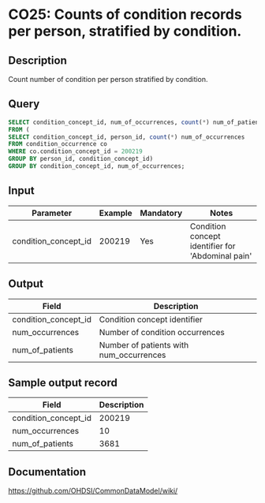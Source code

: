 # CO25: Counts of condition records per person, stratified by condition.

## Description
Count number of condition per person stratified by condition.

## Query
```sql
SELECT condition_concept_id, num_of_occurrences, count(*) num_of_patients
FROM (
SELECT condition_concept_id, person_id, count(*) num_of_occurrences
FROM condition_occurrence co
WHERE co.condition_concept_id = 200219
GROUP BY person_id, condition_concept_id)
GROUP BY condition_concept_id, num_of_occurrences;
```

## Input

| Parameter |  Example |  Mandatory |  Notes |
| --- | --- | --- | --- |
| condition_concept_id | 200219 | Yes | Condition concept identifier for 'Abdominal pain' |

## Output

|  Field |  Description |
| --- | --- |
| condition_concept_id | Condition concept identifier |
| num_occurrences | Number of condition occurrences |
| num_of_patients | Number of patients with num_occurrences |

## Sample output record

|  Field |  Description |
| --- | --- |
| condition_concept_id |  200219 |
| num_occurrences |  10 |
| num_of_patients |  3681 |



## Documentation
https://github.com/OHDSI/CommonDataModel/wiki/
